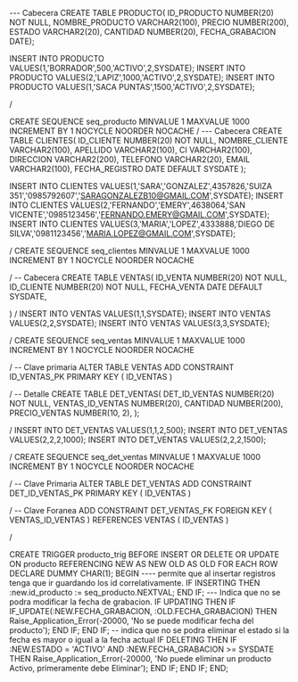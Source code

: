 --- Cabecera
CREATE TABLE PRODUCTO(
  ID_PRODUCTO  NUMBER(20) NOT NULL,
  NOMBRE_PRODUCTO VARCHAR2(100),
  PRECIO NUMBER(200),
  ESTADO VARCHAR2(20),
  CANTIDAD NUMBER(20),
  FECHA_GRABACION DATE);

INSERT INTO PRODUCTO VALUES(1,'BORRADOR',500,'ACTIVO',2,SYSDATE);
INSERT INTO PRODUCTO VALUES(2,'LAPIZ',1000,'ACTIVO',2,SYSDATE);
INSERT INTO PRODUCTO VALUES(1,'SACA PUNTAS',1500,'ACTIVO',2,SYSDATE);

/

CREATE SEQUENCE seq_producto
  MINVALUE 1
  MAXVALUE 1000
  INCREMENT BY 1
  NOCYCLE
  NOORDER
  NOCACHE
/
--- Cabecera
CREATE TABLE CLIENTES(
    ID_CLIENTE NUMBER(20) NOT NULL,
    NOMBRE_CLIENTE VARCHAR2(100),
    APELLIDO VARCHAR2(100),
    CI VARCHAR2(100),
    DIRECCION VARCHAR2(200),
    TELEFONO VARCHAR2(20),
    EMAIL VARCHAR2(100),
    FECHA_REGISTRO DATE DEFAULT SYSDATE
);

INSERT INTO CLIENTES VALUES(1,'SARA','GONZALEZ',4357826,'SUIZA 351','0985792607','SARAGONZALEZB10@GMAIL.COM',SYSDATE);
INSERT INTO CLIENTES VALUES(2,'FERNANDO','EMERY',4638064,'SAN VICENTE','0985123456','FERNANDO.EMERY@GMAIL.COM',SYSDATE);
INSERT INTO CLIENTES VALUES(3,'MARIA','LOPEZ',4333888,'DIEGO DE SILVA','0981123456','MARIA.LOPEZ@GMAIL.COM',SYSDATE);


/
CREATE SEQUENCE seq_clientes
  MINVALUE 1
  MAXVALUE 1000
  INCREMENT BY 1
  NOCYCLE
  NOORDER
  NOCACHE


/
-- Cabecera
CREATE TABLE VENTAS(
    ID_VENTA NUMBER(20) NOT NULL,
    ID_CLIENTE NUMBER(20) NOT NULL,
    FECHA_VENTA DATE DEFAULT SYSDATE,

)
/
INSERT INTO VENTAS VALUES(1,1,SYSDATE);
INSERT INTO VENTAS VALUES(2,2,SYSDATE);
INSERT INTO VENTAS VALUES(3,3,SYSDATE);


/
CREATE SEQUENCE seq_ventas
  MINVALUE 1
  MAXVALUE 1000
  INCREMENT BY 1
  NOCYCLE
  NOORDER
  NOCACHE

/
-- Clave primaria
ALTER TABLE VENTAS
  ADD CONSTRAINT ID_VENTAS_PK PRIMARY KEY (
   ID_VENTAS
  )


/
-- Detalle
CREATE TABLE DET_VENTAS(
    DET_ID_VENTAS NUMBER(20) NOT NULL,
    VENTAS_ID_VENTAS NUMBER(20),
    CANTIDAD NUMBER(200),
    PRECIO_VENTAS NUMBER(10, 2),
);

/
INSERT INTO DET_VENTAS VALUES(1,1,2,500);
INSERT INTO DET_VENTAS VALUES(2,2,2,1000);
INSERT INTO DET_VENTAS VALUES(2,2,2,1500);

/
CREATE SEQUENCE seq_det_ventas
  MINVALUE 1
  MAXVALUE 1000
  INCREMENT BY 1
  NOCYCLE
  NOORDER
  NOCACHE

/
-- Clave Primaria
ALTER TABLE DET_VENTAS
  ADD CONSTRAINT DET_ID_VENTAS_PK PRIMARY KEY (
   ID_VENTAS
  )

/
-- Clave Foranea
  ADD CONSTRAINT DET_VENTAS_FK FOREIGN KEY (
    VENTAS_ID_VENTAS
  ) REFERENCES VENTAS (
    ID_VENTAS
  )


/

CREATE   TRIGGER producto_trig BEFORE INSERT OR DELETE OR UPDATE ON producto REFERENCING NEW AS NEW OLD AS OLD FOR EACH ROW
DECLARE
DUMMY CHAR(1);
BEGIN
  ---- permite que al insertar registros tenga que ir guardando los id correlativamente.
  IF INSERTING THEN
     :new.id_producto := seq_producto.NEXTVAL;
  END IF;
  --- Indica que no se podra modificar la fecha de grabacion.
  IF UPDATING THEN
     IF IF_UPDATE(:NEW.FECHA_GRABACION, :OLD.FECHA_GRABACION) THEN
        Raise_Application_Error(-20000, 'No se puede modificar fecha del producto');
     END IF;
  END IF;
   -- indica que no se podra eliminar el estado si la fecha es mayor o igual a la fecha actual
  IF DELETING THEN
    IF :NEW.ESTADO = 'ACTIVO' AND :NEW.FECHA_GRABACION >= SYSDATE THEN
       Raise_Application_Error(-20000, 'No puede eliminar un producto Activo, primeramente debe Eliminar');
    END IF;
  END IF;
END;





